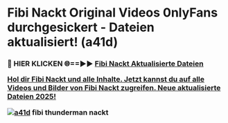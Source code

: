 # Fibi Nackt Original Videos 0nlyFans durchgesickert - Dateien aktualisiert! (a41d)

<h3>🔴 HIER KLICKEN 🌐==►► <a href="https://tinyurl.com/h6vf6nb8" rel="nofollow">Fibi Nackt Aktualisierte Dateien

Hol dir Fibi Nackt und alle Inhalte. Jetzt kannst du auf alle Videos und Bilder von Fibi Nackt zugreifen. Neue aktualisierte Dateien 2025!

[![a41d](https://i.imgur.com/sD4kR3V.gif)](https://tinyurl.com/h6vf6nb8)
fibi thunderman nackt
